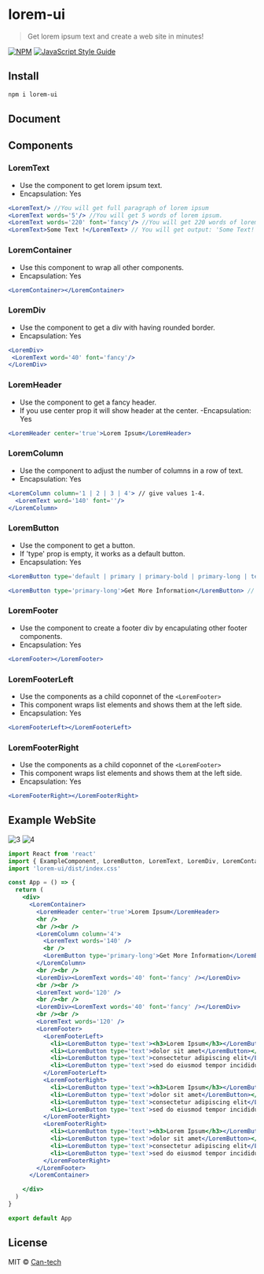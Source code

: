 # lorem-ui

> Get lorem ipsum text and create a web site in minutes!

[![NPM](https://img.shields.io/npm/v/lorem-ui.svg)](https://www.npmjs.com/package/lorem-ui) [![JavaScript Style Guide](https://img.shields.io/badge/code_style-standard-brightgreen.svg)](https://standardjs.com)

## Install

```bash
npm i lorem-ui
```

## Document

## Components

### LoremText
* Use the component to get lorem ipsum text.
* Encapsulation: Yes
```jsx
<LoremText/> //You will get full paragraph of lorem ipsum
<LoremText words='5'/> //You will get 5 words of lorem ipsum.
<LoremText words='220' font='fancy'/> //You will get 220 words of lorem ipsum with having fancy font-family.
<LoremText>Some Text !</LoremText> // You will get output: 'Some Text!' only
```

### LoremContainer
* Use this component to wrap all other components.
* Encapsulation: Yes
```jsx
<LoremContainer></LoremContainer>
```

### LoremDiv
* Use the component to get a div with having rounded border.
* Encapsulation: Yes
```jsx
<LoremDiv>
 <LoremText word='40' font='fancy'/>
</LoremDiv>
```


### LoremHeader
* Use the component to get a fancy header.
* If you use center prop it will show header at the center.
-Encapsulation: Yes
```jsx
<LoremHeader center='true'>Lorem Ipsum</LoremHeader>
```

### LoremColumn
* Use the component to adjust the number of columns in a row of text.
* Encapsulation: Yes
```jsx
<LoremColumn column='1 | 2 | 3 | 4'> // give values 1-4.
  <LoremText word='140' font=''/>
</LoremColumn>
```

### LoremButton
* Use the component to get a button. 
* If 'type' prop is empty, it works as a default button.
* Encapsulation: Yes
```jsx
<LoremButton type='default | primary | primary-bold | primary-long | text | link'></LoremButton>

<LoremButton type='primary-long'>Get More İnformation</LoremButton> // example use case
```

### LoremFooter
* Use the component to create a footer div by encapulating other footer components.
* Encapsulation: Yes

```jsx
<LoremFooter></LoremFooter>
```

### LoremFooterLeft
* Use the components as a child coponnet of the ```<LoremFooter>```
* This component wraps list elements and shows them at the left side. 
* Encapsulation: Yes
```jsx
<LoremFooterLeft></LoremFooterLeft>
```

### LoremFooterRight
* Use the components as a child coponnet of the ```<LoremFooter>```
* This component wraps list elements and shows them at the left side. 
* Encapsulation: Yes
```jsx
<LoremFooterRight></LoremFooterRight>
```


## Example WebSite

![3](https://user-images.githubusercontent.com/61757250/189442751-01dd68e1-85d5-4333-909d-bc4247c61e45.PNG)
![4](https://user-images.githubusercontent.com/61757250/189442757-111c55e7-de76-4472-ba4d-225d2889f70f.PNG)


```jsx
import React from 'react'
import { ExampleComponent, LoremButton, LoremText, LoremDiv, LoremContainer, LoremColumn, LoremHeader, LoremFooter, LoremFooterLeft, LoremFooterRight } from 'lorem-ui'
import 'lorem-ui/dist/index.css'

const App = () => {
  return (
    <div>
      <LoremContainer>
        <LoremHeader center='true'>Lorem Ipsum</LoremHeader>
        <hr />
        <br /><br />
        <LoremColumn column='4'>
          <LoremText words='140' />
          <br />
          <LoremButton type='primary-long'>Get More İnformation</LoremButton>
        </LoremColumn>
        <br /><br />
        <LoremDiv><LoremText words='40' font='fancy' /></LoremDiv>
        <br /><br />
        <LoremText word='120' />
        <br /><br />
        <LoremDiv><LoremText words='40' font='fancy' /></LoremDiv>
        <br /><br />
        <LoremText words='120' />
        <LoremFooter>
          <LoremFooterLeft>
            <li><LoremButton type='text'><h3>Lorem Ipsum</h3></LoremButton></li>
            <li><LoremButton type='text'>dolor sit amet</LoremButton></li>
            <li><LoremButton type='text'>consectetur adipiscing elit</LoremButton></li>
            <li><LoremButton type='text'>sed do eiusmod tempor incididunt</LoremButton></li>
          </LoremFooterLeft>
          <LoremFooterRight>
            <li><LoremButton type='text'><h3>Lorem Ipsum</h3></LoremButton></li>
            <li><LoremButton type='text'>dolor sit amet</LoremButton></li>
            <li><LoremButton type='text'>consectetur adipiscing elit</LoremButton></li>
            <li><LoremButton type='text'>sed do eiusmod tempor incididunt</LoremButton></li>
          </LoremFooterRight>
          <LoremFooterRight>
            <li><LoremButton type='text'><h3>Lorem Ipsum</h3></LoremButton></li>
            <li><LoremButton type='text'>dolor sit amet</LoremButton></li>
            <li><LoremButton type='text'>consectetur adipiscing elit</LoremButton></li>
            <li><LoremButton type='text'>sed do eiusmod tempor incididunt</LoremButton></li>
          </LoremFooterRight>
        </LoremFooter>
      </LoremContainer>

    </div>
  )
}

export default App

```

## License

MIT © [Can-tech](https://github.com/Can-tech)

